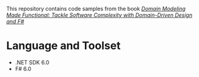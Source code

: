 This repository contains code samples from the book [_Domain Modeling Made Functional: Tackle Software Complexity with Domain-Driven Design and F#_](https://www.amazon.com/Domain-Modeling-Made-Functional-Domain-Driven/dp/1680502549)

# Language and Toolset

- .NET SDK 6.0
- F# 6.0
